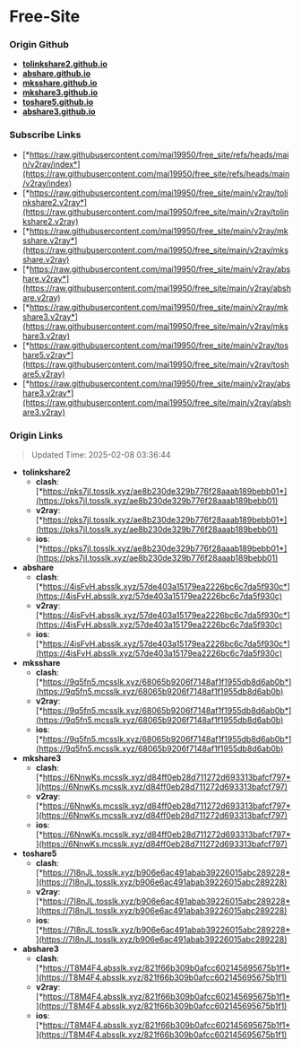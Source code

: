 # Free-Site

### Origin Github

- [**tolinkshare2.github.io**](https://github.com/tolinkshare2/tolinkshare2.github.io)
- [**abshare.github.io**](https://github.com/abshare/abshare.github.io)
- [**mksshare.github.io**](https://github.com/mksshare/mksshare.github.io)
- [**mkshare3.github.io**](https://github.com/mkshare3/mkshare3.github.io)
- [**toshare5.github.io**](https://github.com/toshare5/toshare5.github.io)
- [**abshare3.github.io**](https://github.com/abshare3/abshare3.github.io)

### Subscribe Links

- [*https://raw.githubusercontent.com/mai19950/free_site/refs/heads/main/v2ray/index*](https://raw.githubusercontent.com/mai19950/free_site/refs/heads/main/v2ray/index)
- [*https://raw.githubusercontent.com/mai19950/free_site/main/v2ray/tolinkshare2.v2ray*](https://raw.githubusercontent.com/mai19950/free_site/main/v2ray/tolinkshare2.v2ray)
- [*https://raw.githubusercontent.com/mai19950/free_site/main/v2ray/mksshare.v2ray*](https://raw.githubusercontent.com/mai19950/free_site/main/v2ray/mksshare.v2ray)
- [*https://raw.githubusercontent.com/mai19950/free_site/main/v2ray/abshare.v2ray*](https://raw.githubusercontent.com/mai19950/free_site/main/v2ray/abshare.v2ray)
- [*https://raw.githubusercontent.com/mai19950/free_site/main/v2ray/mkshare3.v2ray*](https://raw.githubusercontent.com/mai19950/free_site/main/v2ray/mkshare3.v2ray)
- [*https://raw.githubusercontent.com/mai19950/free_site/main/v2ray/toshare5.v2ray*](https://raw.githubusercontent.com/mai19950/free_site/main/v2ray/toshare5.v2ray)
- [*https://raw.githubusercontent.com/mai19950/free_site/main/v2ray/abshare3.v2ray*](https://raw.githubusercontent.com/mai19950/free_site/main/v2ray/abshare3.v2ray)

### Origin Links

> Updated Time: 2025-02-08 03:36:44

- **tolinkshare2**
  - **clash**: [*https://pks7jI.tosslk.xyz/ae8b230de329b776f28aaab189bebb01*](https://pks7jI.tosslk.xyz/ae8b230de329b776f28aaab189bebb01)
  - **v2ray**: [*https://pks7jI.tosslk.xyz/ae8b230de329b776f28aaab189bebb01*](https://pks7jI.tosslk.xyz/ae8b230de329b776f28aaab189bebb01)
  - **ios**: [*https://pks7jI.tosslk.xyz/ae8b230de329b776f28aaab189bebb01*](https://pks7jI.tosslk.xyz/ae8b230de329b776f28aaab189bebb01)
- **abshare**
  - **clash**: [*https://4isFvH.absslk.xyz/57de403a15179ea2226bc6c7da5f930c*](https://4isFvH.absslk.xyz/57de403a15179ea2226bc6c7da5f930c)
  - **v2ray**: [*https://4isFvH.absslk.xyz/57de403a15179ea2226bc6c7da5f930c*](https://4isFvH.absslk.xyz/57de403a15179ea2226bc6c7da5f930c)
  - **ios**: [*https://4isFvH.absslk.xyz/57de403a15179ea2226bc6c7da5f930c*](https://4isFvH.absslk.xyz/57de403a15179ea2226bc6c7da5f930c)
- **mksshare**
  - **clash**: [*https://9q5fn5.mcsslk.xyz/68065b9206f7148af1f1955db8d6ab0b*](https://9q5fn5.mcsslk.xyz/68065b9206f7148af1f1955db8d6ab0b)
  - **v2ray**: [*https://9q5fn5.mcsslk.xyz/68065b9206f7148af1f1955db8d6ab0b*](https://9q5fn5.mcsslk.xyz/68065b9206f7148af1f1955db8d6ab0b)
  - **ios**: [*https://9q5fn5.mcsslk.xyz/68065b9206f7148af1f1955db8d6ab0b*](https://9q5fn5.mcsslk.xyz/68065b9206f7148af1f1955db8d6ab0b)
- **mkshare3**
  - **clash**: [*https://6NnwKs.mcsslk.xyz/d84ff0eb28d711272d693313bafcf797*](https://6NnwKs.mcsslk.xyz/d84ff0eb28d711272d693313bafcf797)
  - **v2ray**: [*https://6NnwKs.mcsslk.xyz/d84ff0eb28d711272d693313bafcf797*](https://6NnwKs.mcsslk.xyz/d84ff0eb28d711272d693313bafcf797)
  - **ios**: [*https://6NnwKs.mcsslk.xyz/d84ff0eb28d711272d693313bafcf797*](https://6NnwKs.mcsslk.xyz/d84ff0eb28d711272d693313bafcf797)
- **toshare5**
  - **clash**: [*https://7I8nJL.tosslk.xyz/b906e6ac491abab39226015abc289228*](https://7I8nJL.tosslk.xyz/b906e6ac491abab39226015abc289228)
  - **v2ray**: [*https://7I8nJL.tosslk.xyz/b906e6ac491abab39226015abc289228*](https://7I8nJL.tosslk.xyz/b906e6ac491abab39226015abc289228)
  - **ios**: [*https://7I8nJL.tosslk.xyz/b906e6ac491abab39226015abc289228*](https://7I8nJL.tosslk.xyz/b906e6ac491abab39226015abc289228)
- **abshare3**
  - **clash**: [*https://T8M4F4.absslk.xyz/821f66b309b0afcc602145695675b1f1*](https://T8M4F4.absslk.xyz/821f66b309b0afcc602145695675b1f1)
  - **v2ray**: [*https://T8M4F4.absslk.xyz/821f66b309b0afcc602145695675b1f1*](https://T8M4F4.absslk.xyz/821f66b309b0afcc602145695675b1f1)
  - **ios**: [*https://T8M4F4.absslk.xyz/821f66b309b0afcc602145695675b1f1*](https://T8M4F4.absslk.xyz/821f66b309b0afcc602145695675b1f1)
